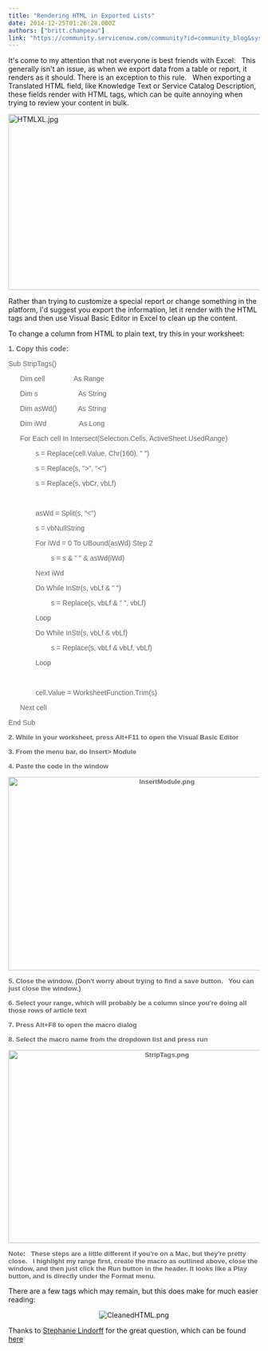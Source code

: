 ```yaml
---
title: "Rendering HTML in Exported Lists"
date: 2014-12-25T01:26:28.000Z
authors: ["britt.champeau"]
link: "https://community.servicenow.com/community?id=community_blog&sys_id=1cdc2665dbd0dbc01dcaf3231f961967"
---
```

<p>It's come to my attention that not everyone is best friends with Excel.   This generally isn't an issue, as when we export data from a table or report, it renders as it should. There is an exception to this rule.   When exporting a Translated HTML field, like Knowledge Text or Service Catalog Description, these fields render with HTML tags, which can be quite annoying when trying to review your content in bulk.</p><p><img  alt="HTMLXL.jpg" class="image-0 jive-image" src="e6a633bddb50d3041dcaf3231f961944.iix" style="height: 353px; width: 620px; display: block; margin-left: auto; margin-right: auto;"/></p><p>Rather than trying to customize a special report or change something in the platform, I'd suggest you export the information, let it render with the HTML tags and then use Visual Basic Editor in Excel to clean up the content.</p><p></p><p>To change a column from HTML to plain text, try this in your worksheet:</p><p></p><p style="font-family: arial, sans-serif; color: #666666;"><span style="font-style: inherit; font-family: inherit;"><strong>1. Copy this code:</strong></span></p><p style="font-family: arial, sans-serif; color: #666666;">Sub StripTags()</p><p></p><p style="font-family: arial, sans-serif; color: #666666;">       Dim cell               As Range</p><p style="font-family: arial, sans-serif; color: #666666;">       Dim s                     As String</p><p style="font-family: arial, sans-serif; color: #666666;">       Dim asWd()           As String</p><p style="font-family: arial, sans-serif; color: #666666;">       Dim iWd                 As Long</p><p></p><p style="font-family: arial, sans-serif; color: #666666;">       For Each cell In Intersect(Selection.Cells, ActiveSheet.UsedRange)</p><p style="font-family: arial, sans-serif; color: #666666;">               s = Replace(cell.Value, Chr(160), " ")</p><p style="font-family: arial, sans-serif; color: #666666;">               s = Replace(s, "&gt;", "&lt;")</p><p style="font-family: arial, sans-serif; color: #666666;">               s = Replace(s, vbCr, vbLf)</p><p style="font-family: arial, sans-serif; color: #666666;">     </p><p style="font-family: arial, sans-serif; color: #666666;">               asWd = Split(s, "&lt;")</p><p style="font-family: arial, sans-serif; color: #666666;">               s = vbNullString</p><p style="font-family: arial, sans-serif; color: #666666;">               For iWd = 0 To UBound(asWd) Step 2</p><p style="font-family: arial, sans-serif; color: #666666;">                       s = s &amp; " " &amp; asWd(iWd)</p><p style="font-family: arial, sans-serif; color: #666666;">               Next iWd</p><p></p><p style="font-family: arial, sans-serif; color: #666666;">               Do While InStr(s, vbLf &amp; " ")</p><p style="font-family: arial, sans-serif; color: #666666;">                       s = Replace(s, vbLf &amp; " ", vbLf)</p><p style="font-family: arial, sans-serif; color: #666666;">               Loop</p><p></p><p style="font-family: arial, sans-serif; color: #666666;">               Do While InStr(s, vbLf &amp; vbLf)</p><p style="font-family: arial, sans-serif; color: #666666;">                       s = Replace(s, vbLf &amp; vbLf, vbLf)</p><p style="font-family: arial, sans-serif; color: #666666;">               Loop</p><p style="font-family: arial, sans-serif; color: #666666;">     </p><p style="font-family: arial, sans-serif; color: #666666;">               cell.Value = WorksheetFunction.Trim(s)</p><p style="font-family: arial, sans-serif; color: #666666;">       Next cell</p><p style="font-family: arial, sans-serif; color: #666666;">End Sub</p><p></p><p style="font-family: arial, sans-serif; color: #666666;"><span style="font-size: 10pt; font-style: inherit; font-family: inherit; font-weight: inherit;"><strong>2. While in your worksheet, press Alt+F11 to open the Visual Basic Editor</strong></span></p><p style="font-family: arial, sans-serif; color: #666666;"><span style="font-size: 10pt; font-style: inherit; font-family: inherit; font-weight: inherit;"><strong>3. From the menu bar, do Insert&gt; Module</strong></span></p><p style="font-family: arial, sans-serif; color: #666666;"><span style="font-size: 10pt; font-style: inherit; font-family: inherit; font-weight: inherit;"><strong>4. Paste the code in the window</strong></span></p><p style="font-family: arial, sans-serif; color: #666666; text-align: center;"><span style="font-size: 10pt; font-style: inherit; font-family: inherit; font-weight: inherit;"><strong><img   alt="InsertModule.png" class="image-1 jive-image" src="8c863b79db1cdf04e9737a9e0f9619b5.iix" style="height: 388px; width: 620px;"/><br/></strong></span></p><p style="font-family: arial, sans-serif; color: #666666;"><span style="font-size: 10pt; font-style: inherit; font-family: inherit; font-weight: inherit;"><strong>5. Close the window. (Don't worry about trying to find a save button.   You can just close the window.)</strong></span></p><p style="font-family: arial, sans-serif; color: #666666;"><span style="font-size: 10pt; font-style: inherit; font-family: inherit; font-weight: inherit;"><strong>6. Select your range, which will probably be a column since you're doing all those rows of article text</strong></span></p><p style="font-family: arial, sans-serif; color: #666666;"><span style="font-size: 10pt; font-style: inherit; font-family: inherit; font-weight: inherit;"><strong>7. Press Alt+F8 to open the macro dialog</strong></span></p><p style="font-family: arial, sans-serif; color: #666666;"><span style="color: #666666; font-size: 10pt; font-style: inherit; font-family: arial, sans-serif; font-weight: inherit;"><strong><strong>8. Select the macro name from the dropdown list and press run</strong></strong></span></p><p style="font-family: arial, sans-serif; color: #666666; text-align: center;"><span style="font-size: 10pt; font-style: inherit; font-family: inherit; font-weight: inherit;"><strong><img   alt="StripTags.png" class="jive-image image-2" src="147595cadb981b04ed6af3231f961955.iix" style="height: 387px; width: 620px;"/><br/></strong></span></p><p style="font-family: arial, sans-serif; color: #666666;"><span style="font-size: 10pt; font-style: inherit; font-family: inherit; font-weight: inherit;"><strong>Note:   These steps are a little different if you're on a Mac, but they're pretty close.   I highlight my range first, create the macro as outlined above, close the window, and then just click the Run button in the header. It looks like a Play button, and is directly under the Format menu.</strong></span></p><p></p><p>There are a few tags which may remain, but this does make for much easier reading:</p><p style="text-align: center;"><img   alt="CleanedHTML.png" class="image-0 jive-image" src="5a34b04edb5c5f048c8ef4621f9619ab.iix" style="max-width: 620px; height: auto;"/></p><p>Thanks to <a title="Stephanie Lindorff" __default_attr="8269" __jive_macro_name="user" class="jive_macro_user jive_macro" data-orig-content="Stephanie Lindorff" href="/community?id=community_user_profile&user=37cf0621db581fc09c9ffb651f9619d0">Stephanie Lindorff</a> for the great question, which can be found <a title="" _jive_internal="true" href="/community?id=community_question&sys_id=a7610b29db98dbc01dcaf3231f9619fa">here</a></p>